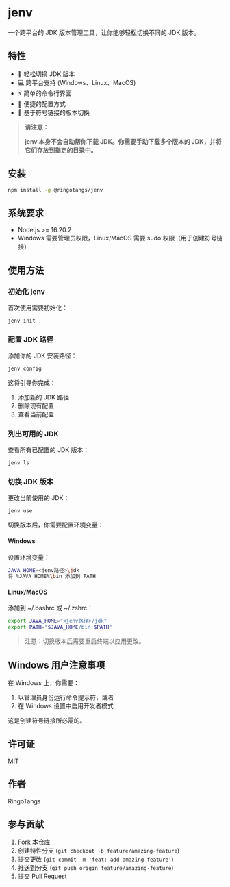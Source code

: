 # jenv

一个跨平台的 JDK 版本管理工具，让你能够轻松切换不同的 JDK 版本。



## 特性

- 🚀 轻松切换 JDK 版本
- 💻 跨平台支持 (Windows、Linux、MacOS)
- ⚡️ 简单的命令行界面
- 🔧 便捷的配置方式
- 🎯 基于符号链接的版本切换



> **请注意：**
>
> **jenv 本身不会自动帮你下载 JDK。你需要手动下载多个版本的 JDK，并将它们存放到指定的目录中。**



## 安装

```bash
npm install -g @ringotangs/jenv
```



## 系统要求

- Node.js >= 16.20.2
- Windows 需要管理员权限，Linux/MacOS 需要 sudo 权限（用于创建符号链接）



## 使用方法



### 初始化 jenv

首次使用需要初始化：

```bash
jenv init
```



### 配置 JDK 路径

添加你的 JDK 安装路径：

```bash
jenv config
```

这将引导你完成：
1. 添加新的 JDK 路径
2. 删除现有配置
3. 查看当前配置



### 列出可用的 JDK

查看所有已配置的 JDK 版本：

```bash
jenv ls
```



### 切换 JDK 版本

更改当前使用的 JDK：

```bash
jenv use
```

切换版本后，你需要配置环境变量：



#### Windows

设置环境变量：
```bash
JAVA_HOME=<jenv路径>\jdk
将 %JAVA_HOME%\bin 添加到 PATH
```



#### Linux/MacOS

添加到 ~/.bashrc 或 ~/.zshrc：
```bash
export JAVA_HOME="<jenv路径>/jdk"
export PATH="$JAVA_HOME/bin:$PATH"
```

> 注意：切换版本后需要重启终端以应用更改。



## Windows 用户注意事项

在 Windows 上，你需要：
1. 以管理员身份运行命令提示符，或者
2. 在 Windows 设置中启用开发者模式

这是创建符号链接所必需的。



## 许可证

MIT



## 作者

RingoTangs



## 参与贡献

1. Fork 本仓库
2. 创建特性分支 (`git checkout -b feature/amazing-feature`)
3. 提交更改 (`git commit -m 'feat: add amazing feature'`)
4. 推送到分支 (`git push origin feature/amazing-feature`)
5. 提交 Pull Request
